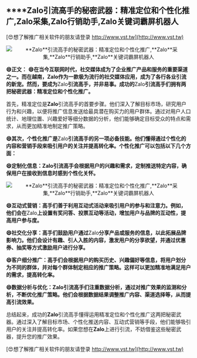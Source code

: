 ## ****Zalo**引流高手的秘密武器：精准定位和个性化推广,**Zalo**采集,**Zalo**行销助手,**Zalo**关键词霸屏机器人**

[😍想了解推广相关软件的朋友请登录 http://www.vst.tw](http://www.vst.tw)

 <center><img src="https://vst.tw/MP4/tuiguang/png/3.png" alt="**Zalo**引流高手的秘密武器：精准定位和个性化推广,**Zalo**采集,**Zalo**行销助手,**Zalo**关键词霸屏机器人"></center>

**😄正文：**
**😄在当今互联网时代，社交媒体成为了企业推广产品和服务的重要渠道之一。而在越南，**Zalo**作为一款极为流行的社交媒体应用，成为了各行各业引流的新宠。然而，要成为**Zalo**引流高手，并非易事。成功的**Zalo**引流高手们拥有两把秘密武器：精准定位和个性化推广。**

首先，精准定位是**Zalo**引流高手的首要步骤。他们深入了解目标市场，研究用户行为和兴趣，以便将推广信息发送给最具潜在购买力的用户群体。通过对用户人口统计、地理位置、兴趣爱好等细分数据的分析，他们能够确定目标受众的特点和需求，从而更加精准地制定推广策略。

**😄其次，个性化推广是**Zalo**引流高手的另一项必备技能。他们懂得通过个性化的内容和营销手段来吸引用户的关注并提高转化率。个性化推广可以包括以下几个方面：**

**😄定制化信息：**Zalo**引流高手会根据用户的兴趣和需求，定制推送特定内容，确保用户在接收到信息时感到个性化关怀。**

 <center><img src="https://vst.tw/MP4/tuiguang/png/2.png" alt="**Zalo**引流高手的秘密武器：精准定位和个性化推广,**Zalo**采集,**Zalo**行销助手,**Zalo**关键词霸屏机器人"></center>

**😄互动式营销：高手们善于利用互动式活动来吸引用户的参与和注意力。例如，他们会在**Zalo**上设置有奖问答、投票互动等活动，增加用户与品牌的互动性，提高用户参与度。**

**😄社交化分享：高手们鼓励用户通过**Zalo**分享产品或服务的信息，以此拓展品牌影响力。他们会设计有趣、引人入胜的内容，激发用户的分享欲望，并通过优惠券、抽奖等方式激励用户进行分享。**

**😄客户细分推广：高手们会根据用户的购买历史、兴趣偏好等信息，将用户划分为不同的群体，并对每个群体制定相应的推广策略。这样可以更加精准地满足用户的需求，提高转化率。**

**😄数据分析与优化：**Zalo**引流高手们注重数据分析，通过对推广效果的监测和分析，不断优化推广策略。他们会根据数据结果调整推广内容、渠道选择等，从而提高引流效果。**

总结起来，成功的**Zalo**引流高手懂得运用精准定位和个性化推广这两把秘密武器。通过深入了解目标市场、个性化推送内容、互动式营销等手段，他们能够吸引用户的关注并提高转化率。如果您想在**Zalo**上进行引流，不妨借鉴这些秘密武器，提升您的推广效果。

[😍想了解推广相关软件的朋友请登录 http://www.vst.tw](http://www.vst.tw)



